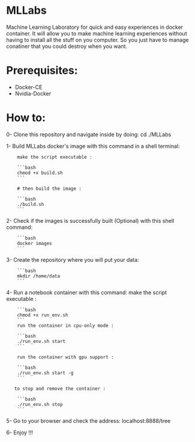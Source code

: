 # MLLabs

Machine Learning Laboratory for quick and easy experiences in docker container. It will allow you to make machine learning experiences without having to install all the stuff on you computer. So you just have to manage conatiner that you could destroy when you want.


<h1> Prerequisites: </h1>
<ul>
    <li> Docker-CE </li>
    <li> Nvidia-Docker </li> 
</ul>   
 
<h1> How to: </h1>

0- Clone this repository and navigate inside by doing:
        cd ./MLLabs

1- Build MLLabs docker's image with this command in a shell terminal:

        make the script executable :

        ```bash
        chmod +x build.sh
        ```

        # then build the image :

        ```bash
        ./build.sh 
        ```
2- Check if the images is successfully built (Optional) with this shell command:

        ```bash
        docker images
        ```

3- Create the repository where you will put your data:

        ```bash
        mkdir /home/data
        ```    
4- Run a notebook container with  this command:
         make the script executable :

        ```bash
        chmod +x run_env.sh
        ```
        run the container in cpu-only mode :

        ```bash
        ./run_env.sh start
        ```

        run the container with gpu support :

        ```bash
        ./run_env.sh start -g
        ```
        
       to stop and remove the container :

        ```bash
        ./run_env.sh stop
        ```

5- Go to your browser and check the address:
        localhost:8888/tree
        
6- Enjoy !!!
        
        
        
